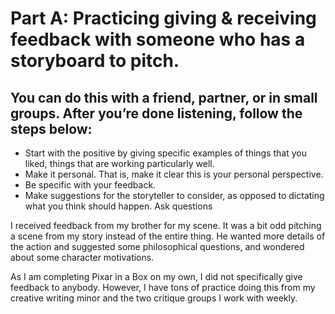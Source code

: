 # Part A: Practicing giving & receiving feedback with someone who has a storyboard to pitch. 

## You can do this with a friend, partner, or in small groups. After you’re done listening, follow the steps below:
- Start with the positive by giving specific examples of things that you liked, things that are working particularly well.
- Make it personal. That is, make it clear this is your personal perspective.
- Be specific with your feedback.
- Make suggestions for the storyteller to consider, as opposed to dictating what you think should happen. Ask questions

I received feedback from my brother for my scene. It was a bit odd pitching a scene from my story instead of the entire thing. He wanted more details of the action and suggested some philosophical questions, and wondered about some character motivations.

As I am completing Pixar in a Box on my own, I did not specifically give feedback to anybody. However, I have tons of practice doing this from my creative writing minor and the two critique groups I work with weekly. 
